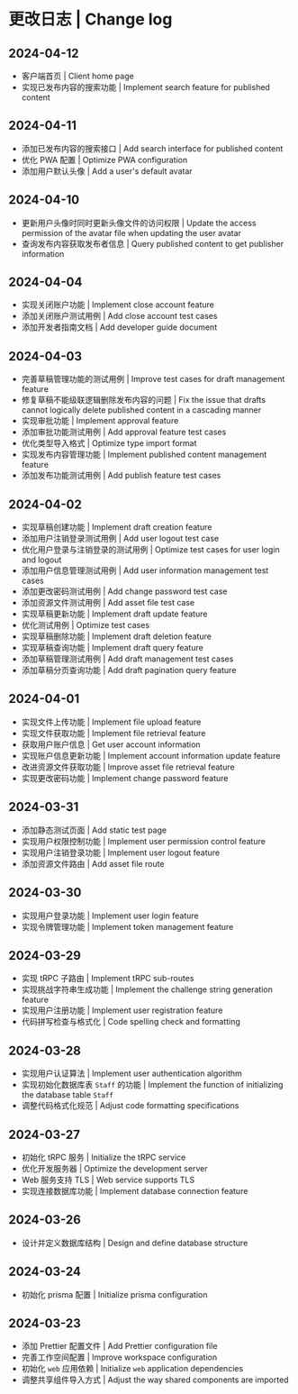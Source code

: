 # 更改日志 | Change log

## 2024-04-12

- 客户端首页 | Client home page
- 实现已发布内容的搜索功能 | Implement search feature for published content

## 2024-04-11

- 添加已发布内容的搜索接口 | Add search interface for published content
- 优化 PWA 配置 | Optimize PWA configuration
- 添加用户默认头像 | Add a user's default avatar

## 2024-04-10

- 更新用户头像时同时更新头像文件的访问权限 | Update the access permission of the avatar file when updating the user avatar
- 查询发布内容获取发布者信息 | Query published content to get publisher information

## 2024-04-04

- 实现关闭账户功能 | Implement close account feature
- 添加关闭账户测试用例 | Add close account test cases
- 添加开发者指南文档 | Add developer guide document

## 2024-04-03

- 完善草稿管理功能的测试用例 | Improve test cases for draft management feature
- 修复草稿不能级联逻辑删除发布内容的问题 | Fix the issue that drafts cannot logically delete published content in a cascading manner
- 实现审批功能 | Implement approval feature
- 添加审批功能测试用例 | Add approval feature test cases
- 优化类型导入格式 | Optimize type import format
- 实现发布内容管理功能 | Implement published content management feature
- 添加发布功能测试用例 | Add publish feature test cases

## 2024-04-02

- 实现草稿创建功能 | Implement draft creation feature
- 添加用户注销登录测试用例 | Add user logout test case
- 优化用户登录与注销登录的测试用例 | Optimize test cases for user login and logout
- 添加用户信息管理测试用例 | Add user information management test cases
- 添加更改密码测试用例 | Add change password test case
- 添加资源文件测试用例 | Add asset file test case
- 实现草稿更新功能 | Implement draft update feature
- 优化测试用例 | Optimize test cases
- 实现草稿删除功能 | Implement draft deletion feature
- 实现草稿查询功能 | Implement draft query feature
- 添加草稿管理测试用例 | Add draft management test cases
- 添加草稿分页查询功能 | Add draft pagination query feature

## 2024-04-01

- 实现文件上传功能 | Implement file upload feature
- 实现文件获取功能 | Implement file retrieval feature
- 获取用户账户信息 | Get user account information
- 实现账户信息更新功能 | Implement account information update feature
- 改进资源文件获取功能 | Improve asset file retrieval feature
- 实现更改密码功能 | Implement change password feature

## 2024-03-31

- 添加静态测试页面 | Add static test page
- 实现用户权限控制功能 | Implement user permission control feature
- 实现用户注销登录功能 | Implement user logout feature
- 添加资源文件路由 | Add asset file route

## 2024-03-30

- 实现用户登录功能 | Implement user login feature
- 实现令牌管理功能 | Implement token management feature

## 2024-03-29

- 实现 tRPC 子路由 | Implement tRPC sub-routes
- 实现挑战字符串生成功能 | Implement the challenge string generation feature
- 实现用户注册功能 | Implement user registration feature
- 代码拼写检查与格式化 | Code spelling check and formatting

## 2024-03-28

- 实现用户认证算法 | Implement user authentication algorithm
- 实现初始化数据库表 `Staff` 的功能 | Implement the function of initializing the database table `Staff`
- 调整代码格式化规范 | Adjust code formatting specifications

## 2024-03-27

- 初始化 tRPC 服务 | Initialize the tRPC service
- 优化开发服务器 | Optimize the development server
- Web 服务支持 TLS | Web service supports TLS
- 实现连接数据库功能 | Implement database connection feature

## 2024-03-26

- 设计并定义数据库结构 | Design and define database structure

## 2024-03-24

- 初始化 prisma 配置 | Initialize prisma configuration

## 2024-03-23

- 添加 Prettier 配置文件 | Add Prettier configuration file
- 完善工作空间配置 | Improve workspace configuration
- 初始化 `web` 应用依赖 | Initialize `web` application dependencies
- 调整共享组件导入方式 | Adjust the way shared components are imported

